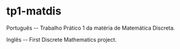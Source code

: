 # tp1-matdis
Português --
Trabalho Prático 1 da matéria de Matemática Discreta.

Inglês --
First Discrete Mathematics project.
